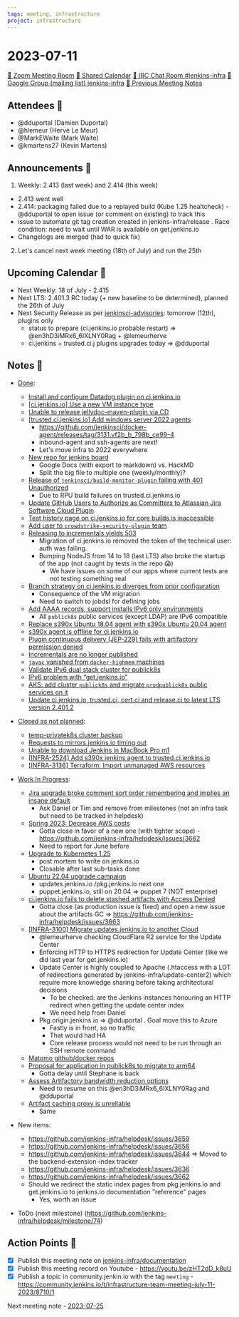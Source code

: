 ```yaml
---
tags: meeting, infrastructure
project: infrastructure
---
```

<!-- markdownlint-disable MD026-->

# 2023-07-11

[:movie_camera: Zoom Meeting Room](https://zoom.us/j/92454301214?pwd=aEVoUi9EanpaakN3L1ZxRlpDQk5Ddz09)
[:calendar: Shared Calendar](https://jenkins.io/event-calendar/)
[:speech_balloon: IRC Chat Room #jenkins-infra](https://jenkins.io/chat/#jenkins-infra)
[:email: Google Group (mailing list) jenkins-infra](https://groups.google.com/g/jenkins-infra)
[🧠 Previous Meeting Notes](https://github.com/jenkins-infra/documentation/blob/main/meetings/2023-06-27.md)

## Attendees 👥

<!-- Handles are community.jenkins.io handles -->
* @dduportal (Damien Duportal)
* @hlemeur (Hervé Le Meur)
* @MarkEWaite (Mark Waite)
* @kmartens27 (Kevin Martens)

## Announcements :loudspeaker:

1. Weekly: 2.413 (last week) and 2.414 (this week)
  * 2.413 went well
  * 2.414: packaging failed due to a replayed build (Kube 1.25 healtcheck) - @dduportal to open issue (or comment on existing) to track this
  * issue to automate git tag creation created in jenkins-infra/release . Race condition: need to wait until WAR is available on get.jenkins.io
  * Changelogs are merged (had to quick fix)
2. Let's cancel next week meeting (18th of July) and run the 25th

## Upcoming Calendar 📆

* Next Weekly: 18 of July - 2.415
* Next LTS: 2.401.3 RC today (+ new baseline to be determined), planned the 26th of July
* Next Security Release as per [jenkinsci-advisories](https://groups.google.com/g/jenkinsci-advisories): tomorrow (12th), plugins only
    * status to prepare (ci.jenkins.io probable restart) => @en3hD3iMRx6_6IXLNY0Rag + @lemeurherve
    * ci.jenkins + trusted.ci.j plugins upgrades today => @dduportal 

## Notes :book:


* [Done](https://github.com/jenkins-infra/helpdesk/milestone/73?closed=1):

  * [Install and configure Datadog plugin on ci.jenkins.io](https://github.com/jenkins-infra/helpdesk/issues/3573)
  * [[ci.jenkins.io] Use a new VM instance type](https://github.com/jenkins-infra/helpdesk/issues/3535)
  * [Unable to release jellydoc-maven-plugin via CD](https://github.com/jenkins-infra/helpdesk/issues/3657)
  * [[trusted.ci.jenkins.io] Add windows server 2022 agents](https://github.com/jenkins-infra/helpdesk/issues/3655)
      * https://github.com/jenkinsci/docker-agent/releases/tag/3131.vf2b_b_798b_ce99-4
      * inbound-agent and ssh-agents are next!
      * Let's move infra to 2022 everywhere
  * [New repo for jenkins board](https://github.com/jenkins-infra/helpdesk/issues/3271)
      * Google Docs (with export to markdown) vs. HackMD
      * Split the big file to multiple one (weekly/monthly)?
  * [Release of `jenkinsci/build-monitor-plugin` failing with 401 Unauthorized](https://github.com/jenkins-infra/helpdesk/issues/3652)
      * Due to RPU build failures on trusted.ci.jenkins.io
  * [Update GitHub Users to Authorize as Committers to Atlassian Jira Software Cloud Plugin](https://github.com/jenkins-infra/helpdesk/issues/3654)
  * [Test history page on ci.jenkins.io for core builds is inaccessible](https://github.com/jenkins-infra/helpdesk/issues/3648)
  * [Add user to `crowdstrike-security-plugin` team](https://github.com/jenkins-infra/helpdesk/issues/3651)
  * [Releasing to incrementals yields 503](https://github.com/jenkins-infra/helpdesk/issues/3649)
      * Migration of ci.jenkins.io removed the token of the technical user: auth was failing.
      * Bumping NodeJS from 14 to 18 (last LTS) also broke the startup of the app (not caught by tests in the repo :scream:)
          * We have issues on some of our apps where current tests are not testing something real
  * [Branch strategy on ci.jenkins.io diverges from prior configuration](https://github.com/jenkins-infra/helpdesk/issues/3650)
      * Consequence of the VM migration
      * Need to switch to jobdsl for defining jobs
  * [Add AAAA records, support installs IPv6 only environments](https://github.com/jenkins-infra/helpdesk/issues/3227)
      * All `publick8s` public services (except LDAP) are IPv6 compatible
  * [Replace s390x Ubuntu 18.04 agent with s390x Ubuntu 20.04 agent](https://github.com/jenkins-infra/helpdesk/issues/2983)
  * [s390x agent is offline for ci.jenkins.io](https://github.com/jenkins-infra/helpdesk/issues/3646)
  * [Plugin continuous delivery (JEP-229) fails with artifactory permission denied](https://github.com/jenkins-infra/helpdesk/issues/3645)
  * [Incrementals are no longer published](https://github.com/jenkins-infra/helpdesk/issues/3642)
  * [`javac` vanished from `docker-highmem` machines](https://github.com/jenkins-infra/helpdesk/issues/3641)
  * [Validate IPv6 dual stack cluster for publick8s](https://github.com/jenkins-infra/helpdesk/issues/3307)
  * [IPv6 problem with “get.jenkins.io”](https://github.com/jenkins-infra/helpdesk/issues/3639)
  * [AKS: add cluster `publick8s` and migrate `prodpublick8s` public services on it](https://github.com/jenkins-infra/helpdesk/issues/3351)
  * [Update ci.jenkins.io, trusted.ci, cert.ci and release.ci to latest LTS version 2.401.2](https://github.com/jenkins-infra/helpdesk/issues/3640)

* [Closed as not planned](https://github.com/jenkins-infra/helpdesk/milestone/73?closed=1):

  * [temp-privatek8s cluster backup](https://github.com/jenkins-infra/helpdesk/issues/2976)
  * [Requests to mirrors.jenkins.io timing out](https://github.com/jenkins-infra/helpdesk/issues/3653)
  * [Unable to download Jenkins in MacBook Pro m1](https://github.com/jenkins-infra/helpdesk/issues/3647)
  * [[INFRA-2524] Add s390x jenkins agent to trusted.ci.jenkins.io](https://github.com/jenkins-infra/helpdesk/issues/2119)
  * [[INFRA-3136] Terraform: Import unmanaged AWS resources](https://github.com/jenkins-infra/helpdesk/issues/2681)

* [Work In Progress](https://github.com/jenkins-infra/helpdesk/milestone/73):

  * [Jira upgrade broke comment sort order remembering and implies an insane default](https://github.com/jenkins-infra/helpdesk/issues/3658)
      * Ask Daniel or Tim and remove from milestones (not an infra task but need to be tracked in helpdesk)
  * [Spring 2023: Decrease AWS costs](https://github.com/jenkins-infra/helpdesk/issues/3502)
      * Gotta close in favor of a new one (with tighter scope) - https://github.com/jenkins-infra/helpdesk/issues/3662
      * Need to report for June before
  * [Upgrade to Kubernetes 1.25](https://github.com/jenkins-infra/helpdesk/issues/3582)
      * post mortem to write on jenkins.io
      * Closable after last sub-tasks done
  * [Ubuntu 22.04 upgrade campaign](https://github.com/jenkins-infra/helpdesk/issues/2982)
      * updates.jenkins.io /pkg.jenkins.io next one 
      * puppet.jenkins.io, still on 20.04 => puppet 7 (NOT enterprise)
  * [ci.jenkins.io fails to delete stashed artifacts with Access Denied](https://github.com/jenkins-infra/helpdesk/issues/3643)
      * Gotta close (as production issue is fixed) and open a new issue about the artifacts GC => https://github.com/jenkins-infra/helpdesk/issues/3663
  * [[INFRA-3100] Migrate updates.jenkins.io to another Cloud](https://github.com/jenkins-infra/helpdesk/issues/2649)
      * @lemeurherve checking CloudFlare R2 service for the Update Center
      * Enforcing HTTP to HTTPS redirection for Update Center (like we did last year for get.jenkins.io)
      * Update Center is highly coupled to Apache (.htaccess with a LOT of redirections generated by jenkins-infra/update-center2) which require more knowledge sharing before taking architectural decisions
          * To be checked: are the Jenkins instances honouring an HTTP redirect when getting the update center index
          * We need help from Daniel
      * Pkg.origin.jenkins.io => @dduportal . Goal move this to Azure
          * Fastly is in front, so no traffic
          * That would had HA
          * Core release process would not need to be run through an SSH remote command
  * [Matomo github/docker repos](https://github.com/jenkins-infra/helpdesk/issues/3602)
  * [Proposal for application in publick8s to migrate to arm64](https://github.com/jenkins-infra/helpdesk/issues/3619)
      * Gotta delay until Stephane is back
  * [Assess Artifactory bandwidth reduction options](https://github.com/jenkins-infra/helpdesk/issues/3599)
      * Need to resume on this @en3hD3iMRx6_6IXLNY0Rag and @dduportal 
  * [Artifact caching proxy is unreliable](https://github.com/jenkins-infra/helpdesk/issues/3481)
      * Same

* New items:
  * https://github.com/jenkins-infra/helpdesk/issues/3659
  * https://github.com/jenkins-infra/helpdesk/issues/3656
  * https://github.com/jenkins-infra/helpdesk/issues/3644 => Moved to the backend-extension-index tracker
  * https://github.com/jenkins-infra/helpdesk/issues/3636
  * https://github.com/jenkins-infra/helpdesk/issues/3662
  * Should we redirect the static index pages from pkg.jenkins.io and get.jenkins.io to jenkins.io documentation "reference" pages
      * Yes, worth an issue


* ToDo (next milestone) (https://github.com/jenkins-infra/helpdesk/milestone/74)

## Action Points :muscle:

<!-- How To: https://github.com/jenkins-infra/runbooks/tree/main/meetings -->
* [x] Publish this meeting note on [jenkins-infra/documentation](https://github.com/jenkins-infra/documentation) 
* [x] Publish this meeting record on Youtube - https://youtu.be/zHT2dD_k8uU
* [x] Publish a topic in community.jenkin.io with the tag `meeting` - https://community.jenkins.io/t/infrastructure-team-meeting-july-11-2023/8710/1

Next meeting note - [2023-07-25](https://github.com/jenkins-infra/documentation/blob/main/meetings/2023-07-25.md) 